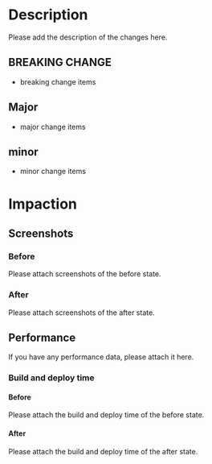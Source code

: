 # Description

Please add the description of the changes here.

## BREAKING CHANGE

- breaking change items

## Major

- major change items

## minor

- minor change items

# Impaction

## Screenshots

### Before

Please attach screenshots of the before state.

### After

Please attach screenshots of the after state.

## Performance

If you have any performance data, please attach it here.

### Build and deploy time

#### Before

Please attach the build and deploy time of the before state.

#### After

Please attach the build and deploy time of the after state.
